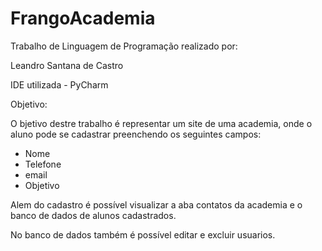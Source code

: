 # FrangoAcademia

Trabalho de Linguagem de Programação realizado por: 

Leandro Santana de Castro

IDE utilizada - PyCharm

Objetivo: 

O bjetivo destre trabalho é representar um site de uma academia, onde
o aluno pode se cadastrar preenchendo os seguintes campos:
- Nome
- Telefone
- email
- Objetivo

Alem do cadastro é possível visualizar a aba contatos da academia
e o banco de dados de alunos cadastrados.

No banco de dados também é possível editar e excluir usuarios.